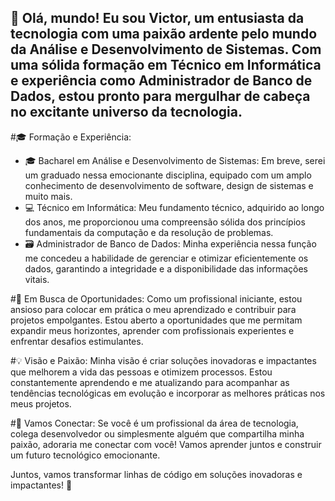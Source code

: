 ## 👋 Olá, mundo! Eu sou Victor, um entusiasta da tecnologia com uma paixão ardente pelo mundo da Análise e Desenvolvimento de Sistemas. Com uma sólida formação em Técnico em Informática e experiência como Administrador de Banco de Dados, estou pronto para mergulhar de cabeça no excitante universo da tecnologia.

#🎓 Formação e Experiência:
- 🎓 Bacharel em Análise e Desenvolvimento de Sistemas: Em breve, serei um graduado nessa emocionante disciplina, equipado com um amplo conhecimento de desenvolvimento de software, design de sistemas e muito mais.
- 💻 Técnico em Informática: Meu fundamento técnico, adquirido ao longo dos anos, me proporcionou uma compreensão sólida dos princípios fundamentais da computação e da resolução de problemas.
- 🗃️ Administrador de Banco de Dados: Minha experiência nessa função me concedeu a habilidade de gerenciar e otimizar eficientemente os dados, garantindo a integridade e a disponibilidade das informações vitais.

#🚀 Em Busca de Oportunidades:
Como um profissional iniciante, estou ansioso para colocar em prática o meu aprendizado e contribuir para projetos empolgantes. Estou aberto a oportunidades que me permitam expandir meus horizontes, aprender com profissionais experientes e enfrentar desafios estimulantes.

#💡 Visão e Paixão:
Minha visão é criar soluções inovadoras e impactantes que melhorem a vida das pessoas e otimizem processos. Estou constantemente aprendendo e me atualizando para acompanhar as tendências tecnológicas em evolução e incorporar as melhores práticas nos meus projetos.

#🤝 Vamos Conectar:
Se você é um profissional da área de tecnologia, colega desenvolvedor ou simplesmente alguém que compartilha minha paixão, adoraria me conectar com você! Vamos aprender juntos e construir um futuro tecnológico emocionante.

Juntos, vamos transformar linhas de código em soluções inovadoras e impactantes! 🌟
